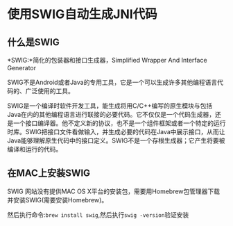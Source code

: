 # 使用SWIG自动生成JNI代码

## 什么是SWIG


*SWIG:*简化的包装器和接口生成器，Simplified Wrapper And Interface Generator

SWIG不是Android或者Java的专用工具，它是一个可以生成许多其他编程语言代码的、广泛使用的工具。

SWIG是一个编译时软件开发工具，能生成将用C/C++编写的原生模块与包括Java在内的其他编程语言进行联接的必要代码。它不仅仅是一个代码生成器，还是一个接口编译器。他不定义新的协议，也不是一个组件框架或者一个特定的运行时库。SWIG把接口文件看做输入，并生成必要的代码在Java中展示接口，从而让Java能够理解原生代码中的接口定义。SWIG不是一个存根生成器；它产生将要被编译和运行的代码。

## 在MAC上安装SWIG

SWIG 网站没有提供MAC OS X平台的安装包，需要用Homebrew包管理器下载并安装SWIG(需要安装Homebrew)。

然后执行命令:`brew install swig`,然后执行`swig -version`验证安装